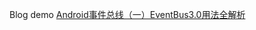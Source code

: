 ﻿Blog demo
[ Android事件总线（一）EventBus3.0用法全解析](http://blog.csdn.net/itachi85/article/details/52205464)